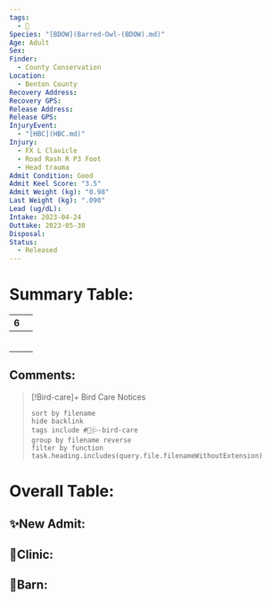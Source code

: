 ```yaml
---
tags:
  - 🦅
Species: "[BDOW](Barred-Owl-(BDOW).md)"
Age: Adult
Sex: 
Finder:
  - County Conservation
Location:
  - Benton County
Recovery Address: 
Recovery GPS: 
Release Address: 
Release GPS: 
InjuryEvent:
  - "[HBC](HBC.md)"
Injury:
  - FX L Clavicle
  - Road Rash R P3 Foot
  - Head trauma
Admit Condition: Good
Admit Keel Score: "3.5"
Admit Weight (kg): "0.98"
Last Weight (kg): ".090"
Lead (ug/dL): 
Intake: 2023-04-24
Outtake: 2023-05-30
Disposal: 
Status:
  - Released
---
```


# Summary Table:

<div><table class="dataview table-view-table"><thead class="table-view-thead"><tr class="table-view-tr-header"><th class="table-view-th"><span></span><span class="dataview small-text">6</span></th><th class="table-view-th"><span></span></th></tr></thead><tbody class="table-view-tbody"><tr><td><span></span></td><td><span></span></td></tr><tr><td><span></span></td><td><span></span></td></tr><tr><td><span></span></td><td><span></span></td></tr><tr><td><span></span></td><td><span></span></td></tr><tr><td><span></span></td><td><span></span></td></tr><tr><td><span></span></td><td><span></span></td></tr></tbody></table></div>

## Comments:

> [!Bird-care]+ Bird Care Notices
>   ```tasks 
>   sort by filename
>   hide backlink
>   tags include #🦅🩺-bird-care 
>   group by filename reverse
>   filter by function task.heading.includes(query.file.filenameWithoutExtension)
>   ```

# Overall Table:

## ✨New Admit:



## 🏥Clinic:



## 🏡Barn:


